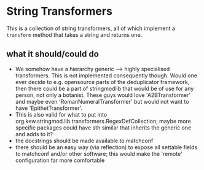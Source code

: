 # String Transformers

This is a collection of string transformers, all of which implement a `transform`
method that takes a string and returns one.

## what it should/could do
* We somehow have a hierarchy generic --> highly specialised transformers. This
  is not implemented consequently though. Would one ever decide to e.g.
  opensource parts of the deduplicator framework, then there could be a part of
  stringmodlib that would be of use for any person, not only a botanist. These
  guys would love 'A2BTransformer' and maybe even 'RomanNumeralTransformer' but
  would not want to have 'EpithetTransformer'.
* This is also valid for what to put into
  org.kew.stringmod.lib.transformers.RegexDefCollection; maybe more specific
  packages could have sth similar that inherits the generic one and adds to it?
* the docstrings should be made available to matchconf
* there should be an easy way (via reflection) to expose all settable fields to
  matchconf and/or other software; this would make the 'remote' configuration
  far more comfortable
